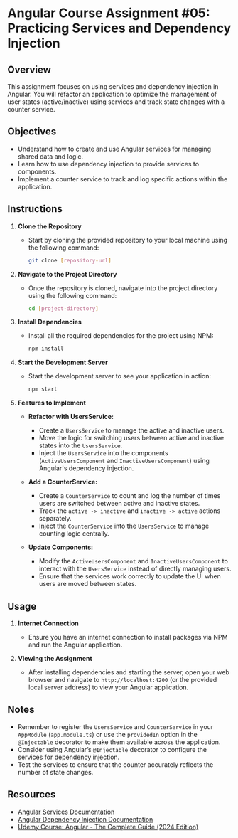 # Angular Course Assignment #05: Practicing Services and Dependency Injection

## Overview
This assignment focuses on using services and dependency injection in Angular. You will refactor an application to optimize the management of user states (active/inactive) using services and track state changes with a counter service.

## Objectives
- Understand how to create and use Angular services for managing shared data and logic.
- Learn how to use dependency injection to provide services to components.
- Implement a counter service to track and log specific actions within the application.

## Instructions

1. **Clone the Repository**
   - Start by cloning the provided repository to your local machine using the following command:
     ```bash
     git clone [repository-url]
     ```

2. **Navigate to the Project Directory**
   - Once the repository is cloned, navigate into the project directory using the following command:
     ```bash
     cd [project-directory]
     ```

3. **Install Dependencies**
   - Install all the required dependencies for the project using NPM:
     ```bash
     npm install
     ```

4. **Start the Development Server**
   - Start the development server to see your application in action:
     ```bash
     npm start
     ```

5. **Features to Implement**
   - **Refactor with UsersService:**
     - Create a `UsersService` to manage the active and inactive users.
     - Move the logic for switching users between active and inactive states into the `UsersService`.
     - Inject the `UsersService` into the components (`ActiveUsersComponent` and `InactiveUsersComponent`) using Angular's dependency injection.

   - **Add a CounterService:**
     - Create a `CounterService` to count and log the number of times users are switched between active and inactive states.
     - Track the `active -> inactive` and `inactive -> active` actions separately.
     - Inject the `CounterService` into the `UsersService` to manage counting logic centrally.

   - **Update Components:**
     - Modify the `ActiveUsersComponent` and `InactiveUsersComponent` to interact with the `UsersService` instead of directly managing users.
     - Ensure that the services work correctly to update the UI when users are moved between states.

## Usage

1. **Internet Connection**
   - Ensure you have an internet connection to install packages via NPM and run the Angular application.

2. **Viewing the Assignment**
   - After installing dependencies and starting the server, open your web browser and navigate to `http://localhost:4200` (or the provided local server address) to view your Angular application.

## Notes
- Remember to register the `UsersService` and `CounterService` in your `AppModule` (`app.module.ts`) or use the `providedIn` option in the `@Injectable` decorator to make them available across the application.
- Consider using Angular’s `@Injectable` decorator to configure the services for dependency injection.
- Test the services to ensure that the counter accurately reflects the number of state changes.

## Resources
- [Angular Services Documentation](https://angular.io/guide/architecture-services)
- [Angular Dependency Injection Documentation](https://angular.io/guide/dependency-injection)
- [Udemy Course: Angular - The Complete Guide (2024 Edition)](https://www.udemy.com/course/the-complete-guide-to-angular-2/)